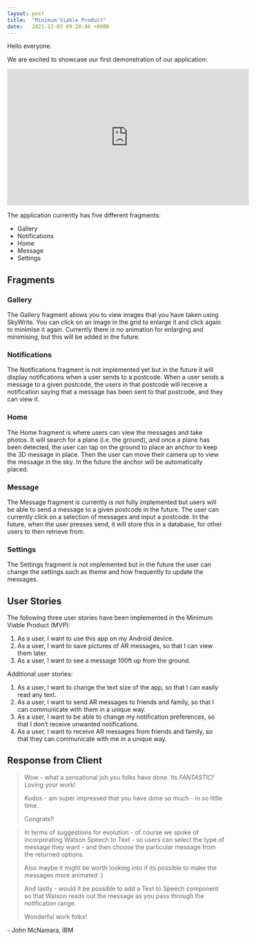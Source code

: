 ```yaml
---
layout: post
title:  "Minimum Viable Product"
date:   2021-12-03 09:20:46 +0000
---
```

Hello everyone.

We are excited to showcase our first demonstration of our application:

<iframe width="560" height="315" src="https://www.youtube.com/embed/lsZOr8O476I" title="YouTube video player" frameborder="0" allow="accelerometer; autoplay; clipboard-write; encrypted-media; gyroscope; picture-in-picture" allowfullscreen></iframe>

The application currently has five different fragments:
- Gallery
- Notifications
- Home
- Message
- Settings

## Fragments ##
### Gallery ###
The Gallery fragment allows you to view images that you have taken using SkyWrite. You can click on an image in the grid to enlarge it and click again to minimise it again. Currently there is no animation for enlarging and minimising, but this will be added in the future.

### Notifications ###
The Notifications fragment is not implemented yet but in the future it will display notifications when a user sends to a postcode. When a user sends a message to a given postcode, the users in that postcode will receive a notification saying that a message has been sent to that postcode, and they can view it.

### Home ###
The Home fragment is where users can view the messages and take photos. It will search for a plane (i.e. the ground), and once a plane has been detected, the user can tap on the ground to place an anchor to keep the 3D message in place. Then the user can move their camera up to view the message in the sky. In the future the anchor will be automatically placed.

### Message ###
The Message fragment is currently is not fully implemented but users will be able to send a message to a given postcode in the future. The user can currently click on a selection of messages and input a postcode. In the future, when the user presses send, it will store this in a database, for other users to then retrieve from.

### Settings ###
The Settings fragment is not implemented but in the future the user can change the settings such as theme and how frequently to update the messages.

## User Stories ##
The following three user stories have been implemented in the Minimum Viable Product (MVP):
 
1. As a user, I want to use this app on my Android device.
2. As a user, I want to save pictures of AR messages, so that I can view them later.
3. As a user, I want to see a message 100ft up from the ground.

Additional user stories:

1. As a user, I want to change the text size of the app, so that I can easily read any text.
2. As a user, I want to send AR messages to friends and family, so that I can communicate with them in a unique way.
3. As a user, I want to be able to change my notification preferences, so that I don’t receive unwanted notifications.
4. As a user, I want to receive AR messages from friends and family, so that they can communicate with me in a unique way.

## Response from Client ##
> Wow - what a sensational job you folks have done. Its *FANTASTIC!*  Loving your work!
>  
> Kudos - am super impressed that you have done so much - in so little time. 
> 
> Congrats!!

> In terms of suggestions for evolution - of course we spoke of incorporating Watson Speech to Text - so users can select the type of message they want - and then choose the particular message from the returned options.
>
> Also maybe it might be worth looking into if its possible to make the messages more animated :)
>
> And lastly - would it be possible to add a Text to Speech component so that Watson reads out the message as you pass through the notification range. 
>
> Wonderful work folks!

\- John McNamara, IBM